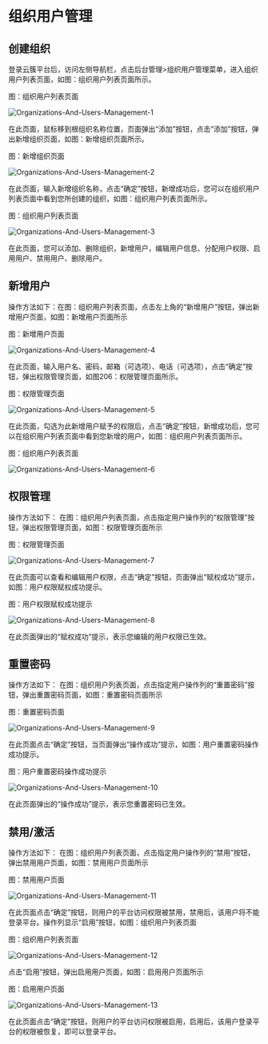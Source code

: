 # 组织用户管理

## 创建组织

登录云簇平台后，访问左侧导航栏，点击后台管理>组织用户管理菜单，进入组织用户列表页面，如图：组织用户列表页面所示。

图：组织用户列表页面

![Organizations-And-Users-Management-1](../../../../image/JDStack-HCI/Organizations-And-Users-Management-1.png)

在此页面，鼠标移到根组织名称位置，页面弹出“添加”按钮，点击“添加”按钮，弹出新增组织页面，如图：新增组织页面所示。

图：新增组织页面

![Organizations-And-Users-Management-2](../../../../image/JDStack-HCI/Organizations-And-Users-Management-2.png)

在此页面，输入新增组织名称，点击“确定”按钮，新增成功后，您可以在组织用户列表页面中看到您所创建的组织，如图：组织用户列表页面所示。

图：组织用户列表页面

![Organizations-And-Users-Management-3](../../../../image/JDStack-HCI/Organizations-And-Users-Management-3.png)

在此页面，您可以添加、删除组织，新增用户，编辑用户信息、分配用户权限、启用用户、禁用用户、删除用户。



## 新增用户

操作方法如下：在图：组织用户列表页面，点击左上角的“新增用户”按钮，弹出新增用户页面，如图：新增用户页面所示

图：新增用户页面

![Organizations-And-Users-Management-4](../../../../image/JDStack-HCI/Organizations-And-Users-Management-4.png)

在此页面，输入用户名、密码，邮箱（可选项）、电话（可选项），点击“确定”按钮，弹出权限管理页面，如图206：权限管理页面所示。

图：权限管理页面

![Organizations-And-Users-Management-5](../../../../image/JDStack-HCI/Organizations-And-Users-Management-5.png)

在此页面，勾选为此新增用户赋予的权限后，点击“确定”按钮，新增成功后，您可以在组织用户列表页面中看到您新增的用户，如图：组织用户列表页面所示。

图：组织用户列表页面

![Organizations-And-Users-Management-6](../../../../image/JDStack-HCI/Organizations-And-Users-Management-6.png)



## 权限管理

操作方法如下： 在图：组织用户列表页面，点击指定用户操作列的“权限管理”按钮，弹出权限管理页面，如图：权限管理页面所示

图：权限管理页面

![Organizations-And-Users-Management-7](../../../../image/JDStack-HCI/Organizations-And-Users-Management-7.png)

在此页面可以查看和编辑用户权限，点击“确定”按钮，页面弹出“赋权成功”提示，如图：用户权限赋权成功提示。

图：用户权限赋权成功提示

![Organizations-And-Users-Management-8](../../../../image/JDStack-HCI/Organizations-And-Users-Management-8.png)

在此页面弹出的“赋权成功”提示，表示您编辑的用户权限已生效。



## 重置密码

操作方法如下： 在图：组织用户列表页面，点击指定用户操作列的“重置密码”按钮，弹出重置密码页面，如图：重置密码页面所示

图：重置密码页面

![Organizations-And-Users-Management-9](../../../../image/JDStack-HCI/Organizations-And-Users-Management-9.png)

在此页面点击“确定”按钮，当页面弹出“操作成功”提示，如图：用户重置密码操作成功提示。

图：用户重置密码操作成功提示

![Organizations-And-Users-Management-10](../../../../image/JDStack-HCI/Organizations-And-Users-Management-10.png)

在此页面弹出的“操作成功”提示，表示您重置密码已生效。



## 禁用/激活

操作方法如下： 在图：组织用户列表页面，点击指定用户操作列的“禁用”按钮，弹出禁用用户页面，如图：禁用用户页面所示

图：禁用用户页面

![Organizations-And-Users-Management-11](../../../../image/JDStack-HCI/Organizations-And-Users-Management-11.png)

在此页面点击“确定”按钮，则用户的平台访问权限被禁用，禁用后，该用户将不能登录平台。操作列显示“启用”按钮，如图：组织用户列表页面

图：组织用户列表页面

![Organizations-And-Users-Management-12](../../../../image/JDStack-HCI/Organizations-And-Users-Management-12.png)

点击“启用”按钮，弹出启用用户页面，如图：启用用户页面所示

图：启用用户页面

![Organizations-And-Users-Management-13](../../../../image/JDStack-HCI/Organizations-And-Users-Management-13.png)

在此页面点击“确定”按钮，则用户的平台访问权限被启用，启用后，该用户登录平台的权限被恢复，即可以登录平台。
